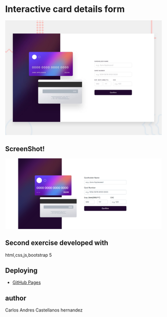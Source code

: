 # Interactive card details form

![Design preview for the Interactive card details form coding challenge](./design/desktop-preview.jpg)

## ScreenShot! 

![](images/Screenshot.png)

## Second exercise developed with

html,css,js,bootstrap 5

## Deploying 

- [GitHub Pages](https://pages.github.com/)

## author

Carlos Andres Castellanos hernandez


